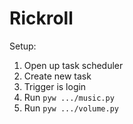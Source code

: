 # Rickroll
Setup:
1. Open up task scheduler
2. Create new task
3. Trigger is login
4. Run `pyw .../music.py`
5. Run `pyw .../volume.py`